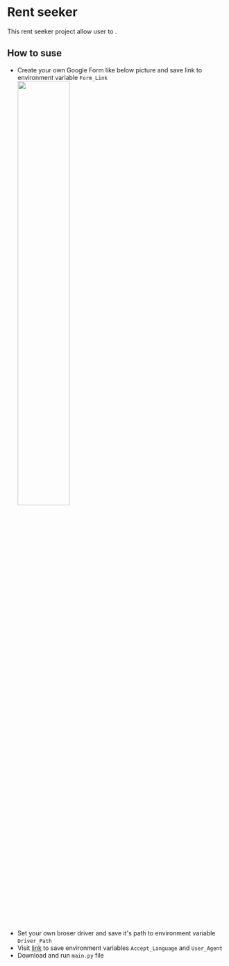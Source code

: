 # Rent seeker
This rent seeker project allow user to .

## How to suse
- Create your own Google Form like below picture and save link to environment variable `Form_Link`  
  <img src="/form.png" width="50%" height="50%">  
- Set your own broser driver and save it's path to environment variable `Driver_Path`
- Visit [link](http://myhttpheader.com/) to save environment variables `Accept_Language` and `User_Agent`
- Download and run `main.py` file

